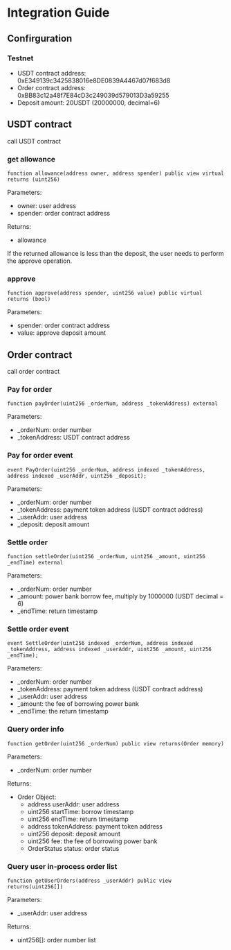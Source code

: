 # Integration Guide

## Confirguration

### Testnet

- USDT contract address: 0xE349139c3425838016e8DE0839A4467d07f683d8
- Order contract address: 0xBB83c12a48f7E84cD3c249039d579013D3a59255
- Deposit amount: 20USDT (20000000, decimal=6)

## USDT contract

call USDT contract

### get allowance

    function allowance(address owner, address spender) public view virtual returns (uint256)

Parameters:
- owner: user address
- spender: order contract address

Returns:
- allowance

If the returned allowance is less than the deposit, the user needs to perform the approve operation.

### approve

    function approve(address spender, uint256 value) public virtual returns (bool)

Parameters:
- spender: order contract address
- value: approve deposit amount

## Order contract

call order contract

### Pay for order

    function payOrder(uint256 _orderNum, address _tokenAddress) external

Parameters:
- _orderNum: order number
- _tokenAddress: USDT contract address

### Pay for order event

    event PayOrder(uint256 _orderNum, address indexed _tokenAddress, address indexed _userAddr, uint256 _deposit);

Parameters:
- _orderNum: order number
- _tokenAddress: payment token address (USDT contract address)
- _userAddr: user address
- _deposit: deposit amount

### Settle order

    function settleOrder(uint256 _orderNum, uint256 _amount, uint256 _endTime) external

Parameters:
- _orderNum: order number
- _amount: power bank borrow fee, multiply by 1000000 (USDT decimal = 6)
- _endTime: return timestamp

### Settle order event

    event SettleOrder(uint256 indexed _orderNum, address indexed _tokenAddress, address indexed _userAddr, uint256 _amount, uint256 _endTime);

Parameters:
- _orderNum: order number
- _tokenAddress: payment token address (USDT contract address)
- _userAddr: user address
- _amount: the fee of borrowing power bank
- _endTime: the return timestamp

### Query order info

    function getOrder(uint256 _orderNum) public view returns(Order memory)

Parameters:
- _orderNum: order number

Returns:
- Order Object:
  - address userAddr: user address
  - uint256 startTime: borrow timestamp
  - uint256 endTime: return timestamp
  - address tokenAddress: payment token address
  - uint256 deposit: deposit amount
  - uint256 fee: the fee of borrowing power bank
  - OrderStatus status: order status

### Query user in-process order list

    function getUserOrders(address _userAddr) public view returns(uint256[])

Parameters:
- _userAddr: user address

Returns:
- uint256[]: order number list